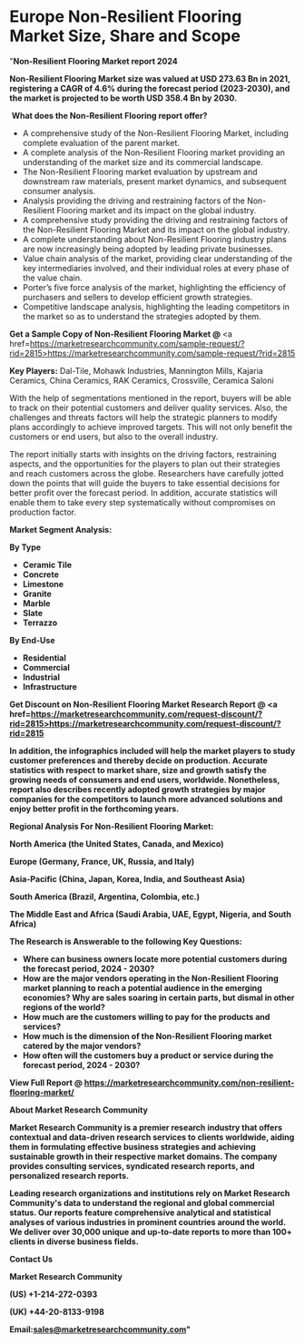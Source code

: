 # Europe Non-Resilient Flooring Market Size, Share and Scope
"<strong>Non-Resilient Flooring Market report 2024</strong>

<strong>Non-Resilient Flooring Market size was valued at USD 273.63 Bn in 2021, registering a CAGR of 4.6% during the forecast period (2023-2030), and the market is projected to be worth USD 358.4 Bn by 2030.</strong>

 <strong><b>What does the Non-Resilient Flooring report offer?</b></strong>
<ul>
  <li>A comprehensive study of the Non-Resilient Flooring Market, including complete evaluation of the parent market.</li>
  <li>A complete analysis of the Non-Resilient Flooring market providing an understanding of the market size and its commercial landscape.</li>
  <li>The Non-Resilient Flooring market evaluation by upstream and downstream raw materials, present market dynamics, and subsequent consumer analysis.</li>
  <li>Analysis providing the driving and restraining factors of the Non-Resilient Flooring market and its impact on the global industry.</li>
  <li>A comprehensive study providing the driving and restraining factors of the Non-Resilient Flooring Market and its impact on the global industry.</li>
  <li>A complete understanding about Non-Resilient Flooring industry plans are now increasingly being adopted by leading private businesses.</li>
  <li>Value chain analysis of the market, providing clear understanding of the key intermediaries involved, and their individual roles at every phase of the value chain.</li>
  <li>Porter’s five force analysis of the market, highlighting the efficiency of purchasers and sellers to develop efficient growth strategies.</li>
  <li>Competitive landscape analysis, highlighting the leading competitors in the market so as to understand the strategies adopted by them.</li>
</ul>

<strong>Get a Sample Copy of Non-Resilient Flooring Market @ </strong><a href=https://marketresearchcommunity.com/sample-request/?rid=2815><u>https://marketresearchcommunity.com/sample-request/?rid=2815</u></a>

<strong>Key Players:</strong> 
Dal-Tile, Mohawk Industries, Mannington Mills, Kajaria Ceramics, China Ceramics, RAK Ceramics, Crossville, Ceramica Saloni

With the help of segmentations mentioned in the report, buyers will be able to track on their potential customers and deliver quality services. Also, the challenges and threats factors will help the strategic planners to modify plans accordingly to achieve improved targets. This will not only benefit the customers or end users, but also to the overall industry.

The report initially starts with insights on the driving factors, restraining aspects, and the opportunities for the players to plan out their strategies and reach customers across the globe. Researchers have carefully jotted down the points that will guide the buyers to take essential decisions for better profit over the forecast period. In addition, accurate statistics will enable them to take every step systematically without compromises on production factor.

<strong>Market Segment Analysis:</strong>


<strong><strong>By Type</strong></h4>
<ul>
 	<li>Ceramic Tile</li>
 	<li>Concrete</li>
 	<li>Limestone</li>
 	<li>Granite</li>
 	<li>Marble</li>
 	<li>Slate</li>
 	<li>Terrazzo</li>
</ul>
<strong><strong>By End-Use</strong></h4>
<ul>
 	<li>Residential</li>
 	<li>Commercial</li>
 	<li>Industrial</li>
 	<li>Infrastructure</li>
</ul>

<strong>Get Discount on Non-Resilient Flooring Market Research Report @ </b></strong><a href=https://marketresearchcommunity.com/request-discount/?rid=2815><u>https://marketresearchcommunity.com/request-discount/?rid=2815</u></a>

In addition, the infographics included will help the market players to study customer preferences and thereby decide on production. Accurate statistics with respect to market share, size and growth satisfy the growing needs of consumers and end users, worldwide. Nonetheless, report also describes recently adopted growth strategies by major companies for the competitors to launch more advanced solutions and enjoy better profit in the forthcoming years.

<strong>Regional Analysis For Non-Resilient Flooring Market:</strong>

<strong>North America</strong> (the United States, Canada, and Mexico)

<strong>Europe</strong> (Germany, France, UK, Russia, and Italy)

<strong>Asia-Pacific</strong> (China, Japan, Korea, India, and Southeast Asia)

<strong>South America</strong> (Brazil, Argentina, Colombia, etc.)

<strong>The Middle East and Africa</strong> (Saudi Arabia, UAE, Egypt, Nigeria, and South Africa)

<strong>The Research is Answerable to the following Key Questions:</strong>
<ul>
 	<li>Where can business owners locate more potential customers during the forecast period, 2024 - 2030?</li>
 	<li>How are the major vendors operating in the Non-Resilient Flooring market planning to reach a potential audience in the emerging economies? Why are sales soaring in certain parts, but dismal in other regions of the world?</li>
 	<li>How much are the customers willing to pay for the products and services?</li>
 	<li>How much is the dimension of the Non-Resilient Flooring market catered by the major vendors?</li>
 	<li>How often will the customers buy a product or service during the forecast period, 2024 - 2030?</li>
</ul>

<strong>View Full Report @</strong> <a href=https://marketresearchcommunity.com/non-resilient-flooring-market/>https://marketresearchcommunity.com/non-resilient-flooring-market/</a>

<strong>About Market Research Community</strong>

Market Research Community is a premier research industry that offers contextual and data-driven research services to clients worldwide, aiding them in formulating effective business strategies and achieving sustainable growth in their respective market domains. The company provides consulting services, syndicated research reports, and personalized research reports.

Leading research organizations and institutions rely on Market Research Community's data to understand the regional and global commercial status. Our reports feature comprehensive analytical and statistical analyses of various industries in prominent countries around the world. We deliver over 30,000 unique and up-to-date reports to more than 100+ clients in diverse business fields.

<strong>Contact Us</strong>

<strong>Market Research Community</strong>

(US) +1-214-272-0393

(UK) +44-20-8133-9198

<strong>Email:</strong>sales@marketresearchcommunity.com"
